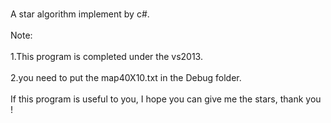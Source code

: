 <br />A star algorithm implement by c#.<br>
<br />Note:<br>
<br />1.This program is completed under the vs2013.<br>
<br />2.you need to put the map40X10.txt in the Debug folder. <br>
<br />If this program is useful to you, I hope you can give me the stars, thank you !<br>
